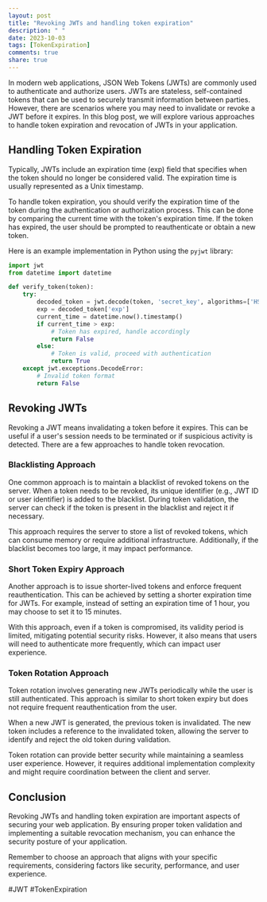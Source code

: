 ```yaml
---
layout: post
title: "Revoking JWTs and handling token expiration"
description: " "
date: 2023-10-03
tags: [TokenExpiration]
comments: true
share: true
---
```


In modern web applications, JSON Web Tokens (JWTs) are commonly used to authenticate and authorize users. JWTs are stateless, self-contained tokens that can be used to securely transmit information between parties. However, there are scenarios where you may need to invalidate or revoke a JWT before it expires. In this blog post, we will explore various approaches to handle token expiration and revocation of JWTs in your application.

## Handling Token Expiration

Typically, JWTs include an expiration time (exp) field that specifies when the token should no longer be considered valid. The expiration time is usually represented as a Unix timestamp. 

To handle token expiration, you should verify the expiration time of the token during the authentication or authorization process. This can be done by comparing the current time with the token's expiration time. If the token has expired, the user should be prompted to reauthenticate or obtain a new token.

Here is an example implementation in Python using the `pyjwt` library:

```python
import jwt
from datetime import datetime

def verify_token(token):
    try:
        decoded_token = jwt.decode(token, 'secret_key', algorithms=['HS256'])
        exp = decoded_token['exp']
        current_time = datetime.now().timestamp()
        if current_time > exp:
            # Token has expired, handle accordingly
            return False
        else:
            # Token is valid, proceed with authentication
            return True
    except jwt.exceptions.DecodeError:
        # Invalid token format
        return False
```

## Revoking JWTs

Revoking a JWT means invalidating a token before it expires. This can be useful if a user's session needs to be terminated or if suspicious activity is detected. There are a few approaches to handle token revocation.

### Blacklisting Approach

One common approach is to maintain a blacklist of revoked tokens on the server. When a token needs to be revoked, its unique identifier (e.g., JWT ID or user identifier) is added to the blacklist. During token validation, the server can check if the token is present in the blacklist and reject it if necessary.

This approach requires the server to store a list of revoked tokens, which can consume memory or require additional infrastructure. Additionally, if the blacklist becomes too large, it may impact performance.

### Short Token Expiry Approach

Another approach is to issue shorter-lived tokens and enforce frequent reauthentication. This can be achieved by setting a shorter expiration time for JWTs. For example, instead of setting an expiration time of 1 hour, you may choose to set it to 15 minutes.

With this approach, even if a token is compromised, its validity period is limited, mitigating potential security risks. However, it also means that users will need to authenticate more frequently, which can impact user experience.

### Token Rotation Approach

Token rotation involves generating new JWTs periodically while the user is still authenticated. This approach is similar to short token expiry but does not require frequent reauthentication from the user.

When a new JWT is generated, the previous token is invalidated. The new token includes a reference to the invalidated token, allowing the server to identify and reject the old token during validation.

Token rotation can provide better security while maintaining a seamless user experience. However, it requires additional implementation complexity and might require coordination between the client and server.

## Conclusion

Revoking JWTs and handling token expiration are important aspects of securing your web application. By ensuring proper token validation and implementing a suitable revocation mechanism, you can enhance the security posture of your application.

Remember to choose an approach that aligns with your specific requirements, considering factors like security, performance, and user experience.

#JWT #TokenExpiration